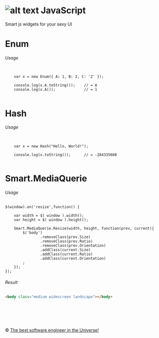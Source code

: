 ![alt text][curl-logo] JavaScript
============
[curl-logo]: https://raw.github.com/www.metlinskyi.com/js/smart.png "Widgets for UI"
Smart js widgets for your sexy UI

Enum
============
###### Usage
```JS

    var x = new Enum({ A: 1, B: 2, C: 'Z' });

    console.log(x.A.toString());    // = A
    console.log(x.A());             // = 1
    
```

Hash
============
###### Usage
```JS

    var x = new Hash("Hello, World!");
    
    console.log(x.toString());    	// = -284335608
  
```

Smart.MediaQuerie
============
###### Usage
```JS
$(window).on('resize',function() {

    var width = $( window ).width();
    var height = $( window ).height();
	
    Smart.MediaQuerie.Resize(width, height, function(prev, current){
        $('body')
                .removeClass(prev.Size)
                .removeClass(prev.Ratio)
                .removeClass(prev.Orientation)
                .addClass(current.Size)
                .addClass(current.Ratio)
                .addClass(current.Orientation)
        ;
    });
});
```

###### Result
```HTML
<body class="medium widescreen landscape"></body>
```

&nbsp;
============
&copy; [The best software engineer in the Universe!](http://metlinskyi.com/)

